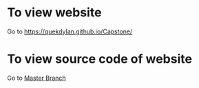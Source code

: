 <h1>To view website</h1>
Go to <a href="https://quekdylan.github.io/Capstone/">https://quekdylan.github.io/Capstone/</a>

<h1>To view source code of website</h1>
<span>Go to <a href="https://github.com/quekdylan/Capstone/tree/master">Master Branch</a></span>
